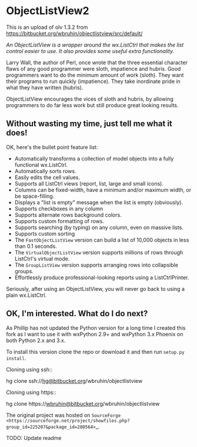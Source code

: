ObjectListView2
===============

This is an upload of olv 1.3.2 from https://bitbucket.org/wbruhin/objectlistview/src/default/ 



*An ObjectListView is a wrapper around the wx.ListCtrl that makes the
list control easier to use. It also provides some useful extra functionality.*

Larry Wall, the author of Perl, once wrote that the three essential character flaws of any
good programmer were sloth, impatience and hubris. Good programmers want to do the minimum
amount of work (sloth). They want their programs to run quickly (impatience). They take
inordinate pride in what they have written (hubris).

ObjectListView encourages the vices of sloth and hubris, by allowing programmers to do far
less work but still produce great looking results.


Without wasting my time, just tell me what it does!
---------------------------------------------------

OK, here's the bullet point feature list:

* Automatically transforms a collection of model objects into a fully functional wx.ListCtrl.
* Automatically sorts rows.
* Easily edits the cell values.
* Supports all ListCtrl views (report, list, large and small icons).
* Columns can be fixed-width, have a minimum and/or maximum width, or be space-filling.
* Displays a "list is empty" message when the list is empty (obviously).
* Supports checkboxes in any column
* Supports alternate rows background colors.
* Supports custom formatting of rows.
* Supports searching (by typing) on any column, even on massive lists.
* Supports custom sorting
* The `FastObjectListView` version can build a list of 10,000 objects in less than 0.1 seconds.
* The `VirtualObjectListView` version supports millions of rows through ListCtrl's virtual mode.
* The `GroupListView` version supports arranging rows into collapsible groups.
* Effortlessly produce professional-looking reports using a ListCtrlPrinter.

Seriously, after using an ObjectListView, you will never go back to using a plain wx.ListCtrl.


OK, I'm interested. What do I do next?
--------------------------------------

As Phillip has not updated the Python version for a long time I created this fork as I want to
use it with wxPython 2.9+ and wxPython 3.x Phoenix on both Python 2.x and 3.x.

To install this version clone the repo or download it and then run `setup.py install`.

Cloning using ssh::

 hg clone ssh://hg@bitbucket.org/wbruhin/objectlistview

Cloning using https::

  hg clone https://wbruhin@bitbucket.org/wbruhin/objectlistview


The original project was hosted on `SourceForge <https://sourceforge.net/project/showfiles.php?group_id=225207&package_id=280564>`_.



TODO: Update readme
